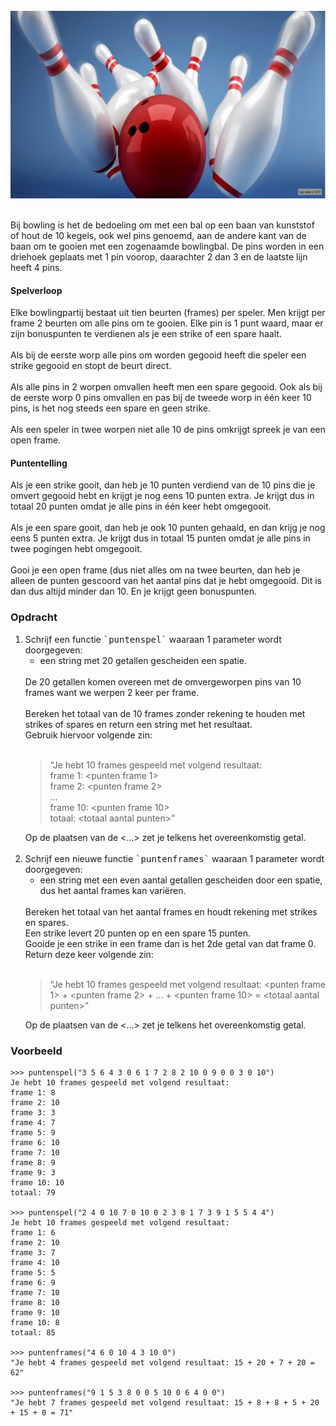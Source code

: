 
<br>  
<div class="dodona-centered-group"><img src="media/bowling.png" width="600" height="300"></div>
<br>
  
Bij bowling is het de bedoeling om met een bal op een baan van kunststof of hout de 10 kegels, ook wel pins genoemd, aan de andere kant van de baan om te gooien met een zogenaamde bowlingbal. De pins worden in een driehoek geplaats met 1 pin voorop, daarachter 2 dan 3 en de laatste lijn heeft 4 pins.

#### Spelverloop

Elke bowlingpartij bestaat uit tien beurten (frames) per speler. Men krijgt per frame 2 beurten om alle pins om te gooien. Elke pin is 1 punt waard, maar er zijn bonuspunten te verdienen als je een strike of een spare haalt.  
<br>
Als bij de eerste worp alle pins om worden gegooid heeft die speler een strike gegooid en stopt de beurt direct.  
<br>
Als alle pins in 2 worpen omvallen heeft men een spare gegooid. Ook als bij de eerste worp 0 pins omvallen en pas bij de tweede worp in één keer 10 pins, is het nog steeds een spare en geen strike.  
<br>
Als een speler in twee worpen niet alle 10 de pins omkrijgt spreek je van een open frame.

#### Puntentelling

Als je een strike gooit, dan heb je 10 punten verdiend van de 10 pins die je omvert gegooid hebt en krijgt je nog eens 10 punten extra. Je krijgt dus in totaal 20 punten omdat je alle pins in één keer hebt omgegooit.   
<br>
Als je een spare gooit, dan heb je ook 10 punten gehaald, en dan krijg je nog eens 5 punten extra. Je krijgt dus in totaal 15 punten omdat je alle pins in twee pogingen hebt omgegooit.  
<br>
Gooi je een open frame (dus niet alles om na twee beurten, dan heb je alleen de punten gescoord van het aantal pins dat je hebt omgegooid. Dit is dan dus altijd minder dan 10. En je krijgt geen bonuspunten.

### Opdracht

<ol>
  <li>Schrijf een functie <samp>`puntenspel`</samp> waaraan 1 parameter wordt doorgegeven:<br>
    <ul><li>een string met 20 getallen gescheiden een spatie.</li></ul>
        <br>
        De 20 getallen komen overeen met de omvergeworpen pins van 10 frames want we werpen 2 keer per frame.
    <br><br>
   Bereken het totaal van de 10 frames zonder rekening te houden met strikes of spares en return een string met het resultaat.<br>
   Gebruik hiervoor volgende zin:<br><br>
   <blockquote>
        “Je hebt 10 frames gespeeld met volgend resultaat: <br>
        frame 1: &lt;punten frame 1&gt;<br>
        frame 2: &lt;punten frame 2&gt;<br>
        …<br>
        frame 10: &lt;punten frame 10&gt;<br>
        totaal: &lt;totaal aantal punten&gt;”
  </blockquote>  
  Op de plaatsen van de <...> zet je telkens het overeenkomstig getal.
  </li><br>
  
  <li>Schrijf een nieuwe functie <samp>`puntenframes`</samp> waaraan 1 parameter wordt doorgegeven:<br>
    <ul><li>een string met een even aantal getallen gescheiden door een spatie, dus het aantal frames kan variëren.</li></ul>
    <br>
    Bereken het totaal van het aantal frames en houdt rekening met strikes en spares. <br>
    Een strike levert 20 punten op en een spare 15 punten. <br>
    Gooide je een strike in een frame dan is het 2de getal van dat frame 0.<br>
    Return deze keer volgende zin:<br><br>
   <blockquote>
        “Je hebt 10 frames gespeeld met volgend resultaat: &lt;punten frame 1&gt; + &lt;punten frame 2&gt; + … + &lt;punten frame 10&gt; = &lt;totaal aantal punten&gt;”
  </blockquote>  
  Op de plaatsen van de <...> zet je telkens het overeenkomstig getal.

  </li>
</ol>


### Voorbeeld

    >>> puntenspel("3 5 6 4 3 0 6 1 7 2 8 2 10 0 9 0 0 3 0 10")
    Je hebt 10 frames gespeeld met volgend resultaat:
    frame 1: 8
    frame 2: 10
    frame 3: 3
    frame 4: 7
    frame 5: 9
    frame 6: 10
    frame 7: 10
    frame 8: 9
    frame 9: 3
    frame 10: 10
    totaal: 79

    >>> puntenspel("2 4 0 10 7 0 10 0 2 3 8 1 7 3 9 1 5 5 4 4")
    Je hebt 10 frames gespeeld met volgend resultaat:
    frame 1: 6
    frame 2: 10
    frame 3: 7
    frame 4: 10
    frame 5: 5
    frame 6: 9
    frame 7: 10
    frame 8: 10
    frame 9: 10
    frame 10: 8
    totaal: 85
    
    >>> puntenframes("4 6 0 10 4 3 10 0")
    "Je hebt 4 frames gespeeld met volgend resultaat: 15 + 20 + 7 + 20 = 62"
    
    >>> puntenframes("9 1 5 3 8 0 0 5 10 0 6 4 0 0")
    "Je hebt 7 frames gespeeld met volgend resultaat: 15 + 8 + 8 + 5 + 20 + 15 + 0 = 71"
